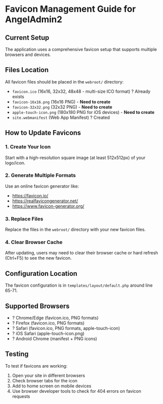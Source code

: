 # Favicon Management Guide for AngelAdmin2

## Current Setup
The application uses a comprehensive favicon setup that supports multiple browsers and devices.

## Files Location
All favicon files should be placed in the `webroot/` directory:

- `favicon.ico` (16x16, 32x32, 48x48 - multi-size ICO format) ? Already exists
- `favicon-16x16.png` (16x16 PNG) - **Need to create**
- `favicon-32x32.png` (32x32 PNG) - **Need to create**  
- `apple-touch-icon.png` (180x180 PNG for iOS devices) - **Need to create**
- `site.webmanifest` (Web App Manifest) ? Created

## How to Update Favicons

### 1. Create Your Icon
Start with a high-resolution square image (at least 512x512px) of your logo/icon.

### 2. Generate Multiple Formats
Use an online favicon generator like:
- https://favicon.io/
- https://realfavicongenerator.net/
- https://www.favicon-generator.org/

### 3. Replace Files
Replace the files in the `webroot/` directory with your new favicon files.

### 4. Clear Browser Cache
After updating, users may need to clear their browser cache or hard refresh (Ctrl+F5) to see the new favicon.

## Configuration Location
The favicon configuration is in `templates/layout/default.php` around line 65-71.

## Supported Browsers
- ? Chrome/Edge (favicon.ico, PNG formats)
- ? Firefox (favicon.ico, PNG formats)  
- ? Safari (favicon.ico, PNG formats, apple-touch-icon)
- ? iOS Safari (apple-touch-icon.png)
- ? Android Chrome (manifest + PNG icons)

## Testing
To test if favicons are working:
1. Open your site in different browsers
2. Check browser tabs for the icon
3. Add to home screen on mobile devices
4. Use browser developer tools to check for 404 errors on favicon requests
